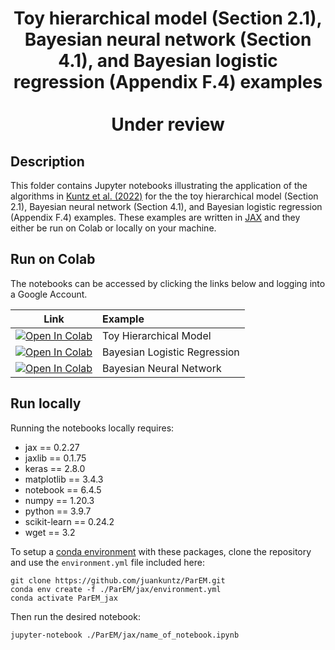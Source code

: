 # <p align="center">Toy hierarchical model (Section 2.1), Bayesian neural network (Section 4.1), and Bayesian logistic regression (Appendix F.4) examples<br><br>Under review</p>

## Description

This folder contains Jupyter notebooks illustrating the application of the 
algorithms in [Kuntz et al. (2022)](https://juankuntz.github.io/publication/parem/)
for the the toy hierarchical model (Section 2.1), Bayesian neural network (Section 4.1), and Bayesian logistic regression (Appendix F.4) examples.
These examples are written in [JAX](https://github.com/google/jax) and they either be run on Colab or locally on your machine. 
 

## Run on Colab

The notebooks can be accessed by clicking the links below and logging into a Google Account.

| Link | Example |
|:----:|:-----|
|[![Open In Colab](https://colab.research.google.com/assets/colab-badge.svg)](https://colab.research.google.com/github/juankuntz/ParEM/blob/main/jax/toy_hierarchical_model.ipynb)  | Toy Hierarchical Model |
|[![Open In Colab](https://colab.research.google.com/assets/colab-badge.svg)](https://colab.research.google.com/github/juankuntz/ParEM/blob/main/jax/bayesian_logistic_regression.ipynb) | Bayesian Logistic Regression |
|[![Open In Colab](https://colab.research.google.com/assets/colab-badge.svg)](https://colab.research.google.com/github/juankuntz/ParEM/blob/main/jax/bayesian_neural_network.ipynb) | Bayesian Neural Network |

## Run locally

Running the notebooks locally requires:

- jax == 0.2.27
- jaxlib == 0.1.75 
- keras == 2.8.0
- matplotlib == 3.4.3
- notebook == 6.4.5
- numpy == 1.20.3
- python == 3.9.7
- scikit-learn == 0.24.2
- wget == 3.2

To setup a [conda environment](https://docs.conda.io/projects/conda/en/latest/user-guide/concepts/environments.html) with these packages, clone the repository and use the `environment.yml` file included here:

```
git clone https://github.com/juankuntz/ParEM.git
conda env create -f ./ParEM/jax/environment.yml
conda activate ParEM_jax
```

Then run the desired notebook:

```
jupyter-notebook ./ParEM/jax/name_of_notebook.ipynb
```

